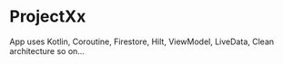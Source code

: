 # ProjectXx
App uses Kotlin, Coroutine, Firestore, Hilt, ViewModel, LiveData, Clean architecture so on...
